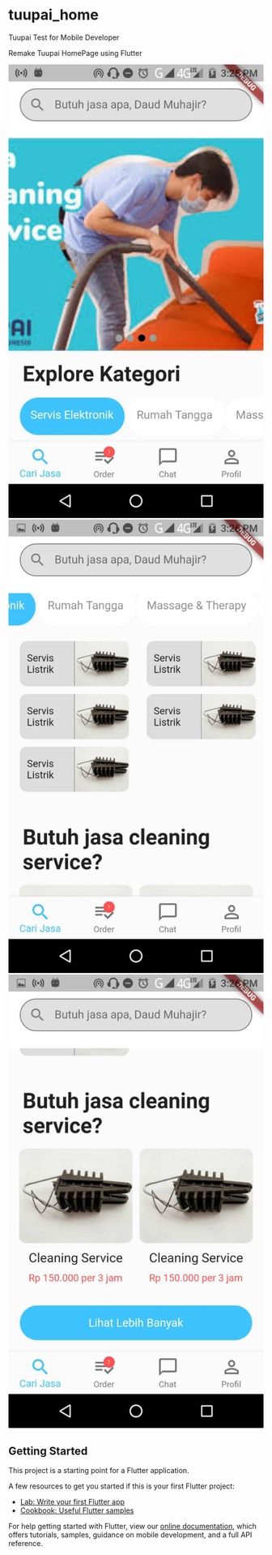 # tuupai_home

Tuupai Test for Mobile Developer

Remake Tuupai HomePage using Flutter

![GitHub Logo](/image/ss1.jpg)
![GitHub Logo](/image/ss2.jpg)
![GitHub Logo](/image/ss3.jpg)

## Getting Started

This project is a starting point for a Flutter application.

A few resources to get you started if this is your first Flutter project:

- [Lab: Write your first Flutter app](https://flutter.dev/docs/get-started/codelab)
- [Cookbook: Useful Flutter samples](https://flutter.dev/docs/cookbook)

For help getting started with Flutter, view our 
[online documentation](https://flutter.dev/docs), which offers tutorials, 
samples, guidance on mobile development, and a full API reference.
